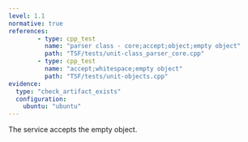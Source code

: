 ```yaml
---
level: 1.1
normative: true
references:
        - type: cpp_test
          name: "parser class - core;accept;object;empty object"
          path: "TSF/tests/unit-class_parser_core.cpp"
        - type: cpp_test
          name: "accept;whitespace;empty object"
          path: "TSF/tests/unit-objects.cpp"
evidence:
  type: "check_artifact_exists"
  configuration:
    ubuntu: "ubuntu"
---
```


The service accepts the empty object.